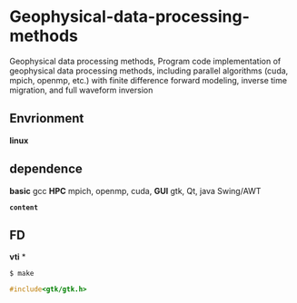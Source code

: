 # Geophysical-data-processing-methods
Geophysical data processing methods, Program code implementation of geophysical data processing methods, including parallel algorithms (cuda, mpich, openmp, etc.) with finite difference forward modeling, inverse time migration, and full waveform inversion

## Envrionment
**linux**

## dependence
**basic**
gcc
**HPC**
mpich, openmp, cuda, 
**GUI**
gtk, Qt, java Swing/AWT

**`content`**
## FD
**vti**
* 
```shell
$ make
```
```c
#include<gtk/gtk.h>
```
